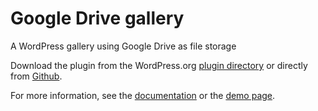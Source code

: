 # Google Drive gallery

A WordPress gallery using Google Drive as file storage

Download the plugin from the WordPress.org [plugin directory](https://wordpress.org/plugins/skaut-google-drive-gallery/) or directly from [Github](https://github.com/skaut/skaut-google-drive-gallery/releases).

For more information, see the [documentation](https://napoveda.skaut.cz/dobryweb/skaut-google-drive-gallery) or the [demo page](https://demo-skaut-google-drive-gallery.skauting.cz/).
